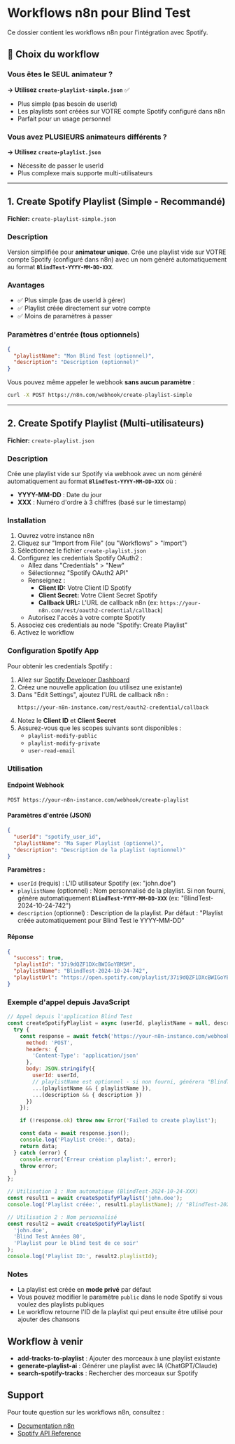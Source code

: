 # Workflows n8n pour Blind Test

Ce dossier contient les workflows n8n pour l'intégration avec Spotify.

## 🎯 Choix du workflow

### Vous êtes le SEUL animateur ?
**→ Utilisez `create-playlist-simple.json`** ✅
- Plus simple (pas besoin de userId)
- Les playlists sont créées sur VOTRE compte Spotify configuré dans n8n
- Parfait pour un usage personnel

### Vous avez PLUSIEURS animateurs différents ?
**→ Utilisez `create-playlist.json`**
- Nécessite de passer le userId
- Plus complexe mais supporte multi-utilisateurs

---

## 1. Create Spotify Playlist (Simple - Recommandé)

**Fichier:** `create-playlist-simple.json`

### Description
Version simplifiée pour **animateur unique**. Crée une playlist vide sur VOTRE compte Spotify (configuré dans n8n) avec un nom généré automatiquement au format **`BlindTest-YYYY-MM-DD-XXX`**.

### Avantages
- ✅ Plus simple (pas de userId à gérer)
- ✅ Playlist créée directement sur votre compte
- ✅ Moins de paramètres à passer

### Paramètres d'entrée (tous optionnels)

```json
{
  "playlistName": "Mon Blind Test (optionnel)",
  "description": "Description (optionnel)"
}
```

Vous pouvez même appeler le webhook **sans aucun paramètre** :
```bash
curl -X POST https://n8n.com/webhook/create-playlist-simple
```

---

## 2. Create Spotify Playlist (Multi-utilisateurs)

**Fichier:** `create-playlist.json`

### Description
Crée une playlist vide sur Spotify via webhook avec un nom généré automatiquement au format **`BlindTest-YYYY-MM-DD-XXX`** où :
- **YYYY-MM-DD** : Date du jour
- **XXX** : Numéro d'ordre à 3 chiffres (basé sur le timestamp)

### Installation

1. Ouvrez votre instance n8n
2. Cliquez sur "Import from File" (ou "Workflows" > "Import")
3. Sélectionnez le fichier `create-playlist.json`
4. Configurez les credentials Spotify OAuth2 :
   - Allez dans "Credentials" > "New"
   - Sélectionnez "Spotify OAuth2 API"
   - Renseignez :
     - **Client ID:** Votre Client ID Spotify
     - **Client Secret:** Votre Client Secret Spotify
     - **Callback URL:** L'URL de callback n8n (ex: `https://your-n8n.com/rest/oauth2-credential/callback`)
   - Autorisez l'accès à votre compte Spotify
5. Associez ces credentials au node "Spotify: Create Playlist"
6. Activez le workflow

### Configuration Spotify App

Pour obtenir les credentials Spotify :

1. Allez sur [Spotify Developer Dashboard](https://developer.spotify.com/dashboard)
2. Créez une nouvelle application (ou utilisez une existante)
3. Dans "Edit Settings", ajoutez l'URL de callback n8n :
   ```
   https://your-n8n-instance.com/rest/oauth2-credential/callback
   ```
4. Notez le **Client ID** et **Client Secret**
5. Assurez-vous que les scopes suivants sont disponibles :
   - `playlist-modify-public`
   - `playlist-modify-private`
   - `user-read-email`

### Utilisation

#### Endpoint Webhook
```
POST https://your-n8n-instance.com/webhook/create-playlist
```

#### Paramètres d'entrée (JSON)

```json
{
  "userId": "spotify_user_id",
  "playlistName": "Ma Super Playlist (optionnel)",
  "description": "Description de la playlist (optionnel)"
}
```

**Paramètres :**
- `userId` (requis) : L'ID utilisateur Spotify (ex: "john.doe")
- `playlistName` (optionnel) : Nom personnalisé de la playlist. Si non fourni, génère automatiquement **`BlindTest-YYYY-MM-DD-XXX`** (ex: "BlindTest-2024-10-24-742")
- `description` (optionnel) : Description de la playlist. Par défaut : "Playlist créée automatiquement pour Blind Test le YYYY-MM-DD"

#### Réponse

```json
{
  "success": true,
  "playlistId": "37i9dQZF1DXcBWIGoYBM5M",
  "playlistName": "BlindTest-2024-10-24-742",
  "playlistUrl": "https://open.spotify.com/playlist/37i9dQZF1DXcBWIGoYBM5M"
}
```

### Exemple d'appel depuis JavaScript

```javascript
// Appel depuis l'application Blind Test
const createSpotifyPlaylist = async (userId, playlistName = null, description = null) => {
  try {
    const response = await fetch('https://your-n8n-instance.com/webhook/create-playlist', {
      method: 'POST',
      headers: {
        'Content-Type': 'application/json'
      },
      body: JSON.stringify({
        userId: userId,
        // playlistName est optionnel - si non fourni, générera "BlindTest-2024-10-24-742"
        ...(playlistName && { playlistName }),
        ...(description && { description })
      })
    });

    if (!response.ok) throw new Error('Failed to create playlist');

    const data = await response.json();
    console.log('Playlist créée:', data);
    return data;
  } catch (error) {
    console.error('Erreur création playlist:', error);
    throw error;
  }
};

// Utilisation 1 : Nom automatique (BlindTest-2024-10-24-XXX)
const result1 = await createSpotifyPlaylist('john.doe');
console.log('Playlist créée:', result1.playlistName); // "BlindTest-2024-10-24-742"

// Utilisation 2 : Nom personnalisé
const result2 = await createSpotifyPlaylist(
  'john.doe',
  'Blind Test Années 80',
  'Playlist pour le blind test de ce soir'
);
console.log('Playlist ID:', result2.playlistId);
```

### Notes

- La playlist est créée en **mode privé** par défaut
- Vous pouvez modifier le paramètre `public` dans le node Spotify si vous voulez des playlists publiques
- Le workflow retourne l'ID de la playlist qui peut ensuite être utilisé pour ajouter des chansons

## Workflow à venir

- **add-tracks-to-playlist** : Ajouter des morceaux à une playlist existante
- **generate-playlist-ai** : Générer une playlist avec IA (ChatGPT/Claude)
- **search-spotify-tracks** : Rechercher des morceaux sur Spotify

## Support

Pour toute question sur les workflows n8n, consultez :
- [Documentation n8n](https://docs.n8n.io)
- [Spotify API Reference](https://developer.spotify.com/documentation/web-api)
